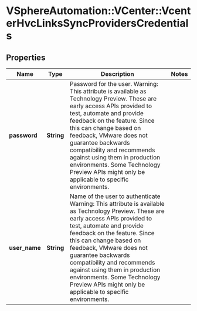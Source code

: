 # VSphereAutomation::VCenter::VcenterHvcLinksSyncProvidersCredentials

## Properties
Name | Type | Description | Notes
------------ | ------------- | ------------- | -------------
**password** | **String** | Password for the user. Warning: This attribute is available as Technology Preview. These are early access APIs provided to test, automate and provide feedback on the feature. Since this can change based on feedback, VMware does not guarantee backwards compatibility and recommends against using them in production environments. Some Technology Preview APIs might only be applicable to specific environments. | 
**user_name** | **String** | Name of the user to authenticate Warning: This attribute is available as Technology Preview. These are early access APIs provided to test, automate and provide feedback on the feature. Since this can change based on feedback, VMware does not guarantee backwards compatibility and recommends against using them in production environments. Some Technology Preview APIs might only be applicable to specific environments. | 


